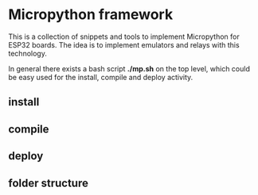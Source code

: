 # Micropython framework

This is a collection of snippets and tools to implement Micropython for ESP32 boards. The idea is to implement emulators and relays with this technology.

In general there exists a bash script **./mp.sh** on the top level, which could be easy used for the install, compile and deploy activity.

## install

## compile

## deploy 

## folder structure
